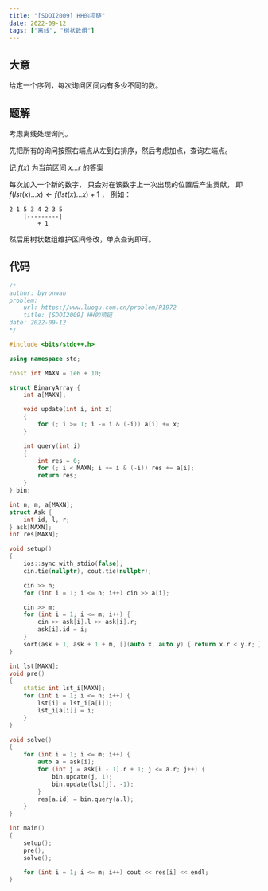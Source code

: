 ```yaml
---
title: "[SDOI2009] HH的项链"
date: 2022-09-12
tags: ["离线", "树状数组"]
---
```


## 大意

给定一个序列，每次询问区间内有多少不同的数。

## 题解

考虑离线处理询问。

先把所有的询问按照右端点从左到右排序，然后考虑加点，查询左端点。

记 $f(x)$ 为当前区间 $x \ldots r$ 的答案

每次加入一个新的数字，
只会对在该数字上一次出现的位置后产生贡献，
即 $f(lst(x) \ldots x) \leftarrow f(lst(x) \ldots x) + 1$ ，
例如：

```text
2 1 5 3 4 2 3 5
    |---------|
        + 1
```

然后用树状数组维护区间修改，单点查询即可。

## 代码

```c++
/*
author: byronwan
problem:
    url: https://www.luogu.com.cn/problem/P1972
    title: [SDOI2009] HH的项链
date: 2022-09-12
*/

#include <bits/stdc++.h>

using namespace std;

const int MAXN = 1e6 + 10;

struct BinaryArray {
    int a[MAXN];

    void update(int i, int x)
    {
        for (; i >= 1; i -= i & (-i)) a[i] += x;
    }

    int query(int i)
    {
        int res = 0;
        for (; i < MAXN; i += i & (-i)) res += a[i];
        return res;
    }
} bin;

int n, m, a[MAXN];
struct Ask {
    int id, l, r;
} ask[MAXN];
int res[MAXN];

void setup()
{
    ios::sync_with_stdio(false);
    cin.tie(nullptr), cout.tie(nullptr);

    cin >> n;
    for (int i = 1; i <= n; i++) cin >> a[i];

    cin >> m;
    for (int i = 1; i <= m; i++) {
        cin >> ask[i].l >> ask[i].r;
        ask[i].id = i;
    }
    sort(ask + 1, ask + 1 + m, [](auto x, auto y) { return x.r < y.r; });
}

int lst[MAXN];
void pre()
{
    static int lst_i[MAXN];
    for (int i = 1; i <= n; i++) {
        lst[i] = lst_i[a[i]];
        lst_i[a[i]] = i;
    }
}

void solve()
{
    for (int i = 1; i <= m; i++) {
        auto a = ask[i];
        for (int j = ask[i - 1].r + 1; j <= a.r; j++) {
            bin.update(j, 1);
            bin.update(lst[j], -1);
        }
        res[a.id] = bin.query(a.l);
    }
}

int main()
{
    setup();
    pre();
    solve();

    for (int i = 1; i <= m; i++) cout << res[i] << endl;
}
```
